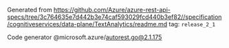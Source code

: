 Generated from https://github.com/Azure/azure-rest-api-specs/tree/3c764635e7d442b3e74caf593029fcd440b3ef82//specification/cognitiveservices/data-plane/TextAnalytics/readme.md tag: `release_2_1`

Code generator @microsoft.azure/autorest.go@2.1.175


